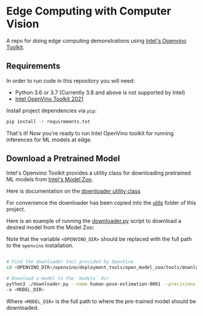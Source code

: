 # Edge Computing with Computer Vision

A repo for doing edge computing demonstrations using [Intel's Openvino Toolkit](https://software.intel.com/content/www/us/en/develop/tools/openvino-toolkit.html). 

## Requirements

In order to run code in this repository you will need:

- Python 3.6 or 3.7 (Currently 3.8 and above is not supported by Intel)
- [Intel OpenVino Toolkit 2021](https://software.intel.com/content/www/us/en/develop/tools/openvino-toolkit.html)

Install project dependencies via `pip`:

```sh
pip install -r requirements.txt
```

That's it! Now you're ready to run Intel OpenVino toolkit for running inferences for ML models at edge.

## Download a Pretrained Model

Intel's Openvino Toolkit provides a utility class for downloading pretrained ML models from [Intel's Model Zoo](https://software.intel.com/content/www/us/en/develop/tools/openvino-toolkit/pretrained-models.html).

Here is documentation on the [downloader utility class](https://docs.openvinotoolkit.org/latest/omz_tools_downloader_README.html)

For convenience the downloader has been copied into the [utils](./utils/downloader) folder of this project.

Here is an example of running the [downloader.py](./utils/downloader/downloader.py) script to download a desired model from the Model Zoo:

Note that the variable `<OPENVINO_DIR>` should be replaced with the full path to the `openvino` installation. 

```sh

# Find the downloader tool provided by OpenVino
cd <OPENVINO_DIR>/openvino/deployment_tools/open_model_zoo/tools/downloader

# Download a model to the `models` dir
python3 ./downloader.py --name human-pose-estimation-0001 --precisions FP16,FP16-INT8
-o <MODEL_DIR>
```

Where `<MODEL_DIR>` is the full path to where the pre-trained model should be downloaded. 
